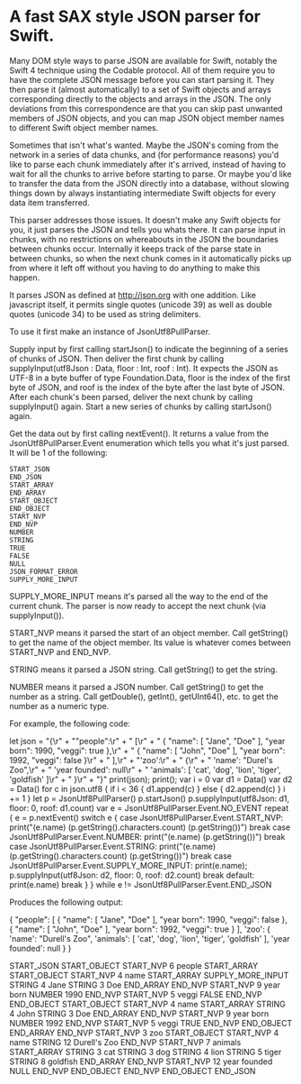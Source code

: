 # A fast SAX style JSON parser for Swift.

Many DOM style ways to parse JSON are available for Swift, notably the Swift 4 technique using the Codable protocol. All of them require you to have the complete JSON message before you can start parsing it. They then parse it (almost automatically) to a set of Swift objects and arrays corresponding directly to the objects and arrays in the JSON. The only deviations from this correspondence are that you can skip past unwanted members of JSON objects, and you can map JSON object member names to different Swift object member names.

Sometimes that isn't what's wanted. Maybe the JSON's coming from the network in a series of data chunks, and (for performance reasons) you'd like to parse each chunk immediately after it's arrived, instead of having to wait for all the chunks to arrive before starting to parse. Or maybe you'd like to transfer the data from the JSON directly into a database, without slowing things down by always instantiating intermediate Swift objects for every data item transferred.

This parser addresses those issues. It doesn't make any Swift objects for you, it just parses the JSON and tells you whats there. It can parse input in chunks, with no restrictions on whereabouts in the JSON the boundaries between chunks occur. Internally it keeps track of the parse state in between chunks, so when the next chunk comes in it automatically picks up from where it left off without you having to do anything to make this happen.

It parses JSON as defined at http://json.org with one addition. Like javascript itself, it permits single quotes (unicode 39) as well as double quotes (unicode 34) to be used as string delimiters.

To use it first make an instance of JsonUtf8PullParser.

Supply input by first calling startJson() to indicate the beginning of a series of chunks of JSON. Then deliver the first chunk by calling supplyInput(utf8Json : Data, floor : Int, roof : Int). It expects the JSON as UTF-8 in a byte buffer of type Foundation.Data, floor is the index of the first byte of JSON, and roof is the index of the byte after the last byte of JSON. After each chunk's been parsed, deliver the next chunk by calling supplyInput() again. Start a new series of chunks by calling startJson() again.

Get the data out by first calling nextEvent(). It returns a value from the JsonUtf8PullParser.Event enumeration which tells you what it's just parsed. It will be 1 of the following:

    START_JSON
    END_JSON
    START_ARRAY
    END_ARRAY
    START_OBJECT
    END_OBJECT
    START_NVP
    END_NVP
    NUMBER
    STRING
    TRUE
    FALSE
    NULL
    JSON_FORMAT_ERROR
    SUPPLY_MORE_INPUT

SUPPLY_MORE_INPUT means it's parsed all the way to the end of the current chunk. The parser is now ready to accept the next chunk (via supplyInput()).

START_NVP means it parsed the start of an object member. Call getString() to get the name of the object member. Its value is whatever comes between START_NVP and END_NVP.

STRING means it parsed a JSON string. Call getString() to get the string.

NUMBER means it parsed a JSON number. Call getString() to get the number as a string. Call getDouble(), getInt(), getUInt64(), etc. to get the number as a numeric type.

For example, the following code:

let json =
    "{\r" +
    "\"people\":\r" +
    "    [\r" +
    "    { \"name\": [ \"Jane\", \"Doe\" ], \"year born\": 1990, \"veggi\": true },\r" +
    "    { \"name\": [ \"John\", \"Doe\" ], \"year born\": 1992, \"veggi\": false }\r" +
    "    ],\r" +
    "'zoo':\r" +
    "    {\r" +
    "    'name': \"Durel's Zoo\",\r" +
    "    'year founded': null\r" +
    "    'animals': [ 'cat', 'dog', 'lion', 'tiger', 'goldfish' ]\r" +
    "    }\r" +
    "}"
print(json);
print();
var i = 0
var d1 = Data()
var d2 = Data()
for c in json.utf8
    {
    if i < 36
        { d1.append(c) }
    else
        { d2.append(c) }
    i += 1
    }
let p = JsonUtf8PullParser()
p.startJson()
p.supplyInput(utf8Json: d1, floor: 0, roof: d1.count)
var e = JsonUtf8PullParser.Event.NO_EVENT
repeat
    {
    e = p.nextEvent()
    switch e
        {
        case JsonUtf8PullParser.Event.START_NVP:
            print("\(e.name) \(p.getString().characters.count) \(p.getString())")
            break
        case JsonUtf8PullParser.Event.NUMBER:
            print("\(e.name) \(p.getString())")
            break
        case JsonUtf8PullParser.Event.STRING:
            print("\(e.name) \(p.getString().characters.count) \(p.getString())")
            break
        case JsonUtf8PullParser.Event.SUPPLY_MORE_INPUT:
            print(e.name); p.supplyInput(utf8Json: d2, floor: 0, roof: d2.count)
            break
        default:
            print(e.name)
            break
        }
    }
while e != JsonUtf8PullParser.Event.END_JSON

Produces the following output:

{
"people":
    [
    { "name": [ "Jane", "Doe" ], "year born": 1990, "veggi": false },
    { "name": [ "John", "Doe" ], "year born": 1992, "veggi": true }
    ],
'zoo':
    {
    'name': "Durell's Zoo",
    'animals': [ 'cat', 'dog', 'lion', 'tiger', 'goldfish' ],
    'year founded': null
    }
}

START_JSON
START_OBJECT
START_NVP 6 people
START_ARRAY
START_OBJECT
START_NVP 4 name
START_ARRAY
SUPPLY_MORE_INPUT
STRING 4 Jane
STRING 3 Doe
END_ARRAY
END_NVP
START_NVP 9 year born
NUMBER 1990
END_NVP
START_NVP 5 veggi
FALSE
END_NVP
END_OBJECT
START_OBJECT
START_NVP 4 name
START_ARRAY
STRING 4 John
STRING 3 Doe
END_ARRAY
END_NVP
START_NVP 9 year born
NUMBER 1992
END_NVP
START_NVP 5 veggi
TRUE
END_NVP
END_OBJECT
END_ARRAY
END_NVP
START_NVP 3 zoo
START_OBJECT
START_NVP 4 name
STRING 12 Durell's Zoo
END_NVP
START_NVP 7 animals
START_ARRAY
STRING 3 cat
STRING 3 dog
STRING 4 lion
STRING 5 tiger
STRING 8 goldfish
END_ARRAY
END_NVP
START_NVP 12 year founded
NULL
END_NVP
END_OBJECT
END_NVP
END_OBJECT
END_JSON

